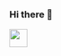 ### Hi there 👋
<img height="32" width="32" src="https://cdn.jsdelivr.net/npm/simple-icons@v3/icons/twitter.svg" />
